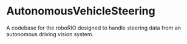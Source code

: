 # AutonomousVehicleSteering
A codebase for the roboRIO designed to handle steering data from an autonomous driving vision system.
